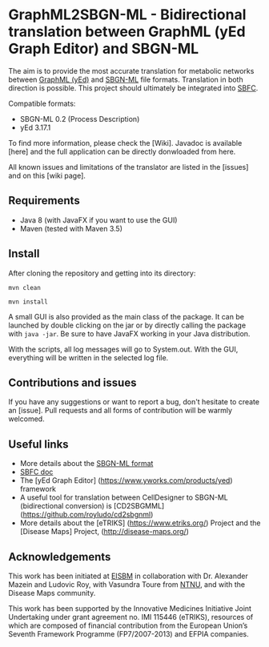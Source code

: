 # GraphML2SBGN-ML - Bidirectional translation between GraphML (yEd Graph Editor) and SBGN-ML

The aim is to provide the most accurate translation for metabolic networks between
[GraphML (yEd)](https://www.yworks.com/products/yed)
and [SBGN-ML](https://sbgn.github.io/sbgn/) file formats.
Translation in both direction is possible. This project should ultimately be integrated into
[SBFC](https://www.ebi.ac.uk/biomodels/tools/converters/).

Compatible formats:
 - SBGN-ML 0.2 (Process Description)
 - yEd 3.17.1

To find more information, please check the [Wiki].  Javadoc is available [here] and the full application can be directly donwloaded from here.

All known issues and limitations of the translator are listed in the [issues]
and on this [wiki page].

## Requirements

 - Java 8 (with JavaFX if you want to use the GUI)
 - Maven (tested with Maven 3.5)

## Install

After cloning the repository and getting into its directory:

`mvn clean`

`mvn install`

A small GUI is also provided as the main class of the package. It can be launched by double clicking on the jar or by
directly calling the package with `java -jar`. Be sure to have JavaFX working in your Java distribution.

With the scripts, all log messages will go to System.out. With the GUI, everything will be written in
the selected log file.

## Contributions and issues

If you have any suggestions or want to report a bug, don't hesitate to create an [issue].
Pull requests and all forms of contribution will be warmly welcomed.

## Useful links

 - More details about the [SBGN-ML format](https://github.com/sbgn/sbgn/wiki/SBGN_ML)
 - [SBFC doc](http://sbfc.sourceforge.net/mediawiki/index.php/Main_Page)
 - The [yEd Graph Editor] (https://www.yworks.com/products/yed) framework
 - A useful tool for translation between CellDesigner to SBGN-ML (bidirectional conversion) is [CD2SBGMML] (https://github.com/royludo/cd2sbgnml)
 - More details about the [eTRIKS] (https://www.etriks.org/) Project and the [Disease Maps] Project, (http://disease-maps.org/)

## Acknowledgements

This work has been initiated at [EISBM](http://www.eisbm.org/) in collaboration with Dr. Alexander Mazein and Ludovic Roy, with Vasundra Toure from [NTNU](https://www.ntnu.edu/about), and with the Disease Maps community.

This work has been supported by the Innovative Medicines Initiative Joint Undertaking under grant agreement no. IMI 115446 (eTRIKS), resources of which are composed of financial contribution from the European Union’s Seventh Framework Programme (FP7/2007-2013) and EFPIA companies.


